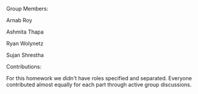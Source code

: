 Group Members:

Arnab Roy

Ashmita Thapa

Ryan Wolynetz

Sujan Shrestha



Contributions:


For this homework we didn't have roles specified and separated. Everyone contributed almost equally for each part through active group discussions.

